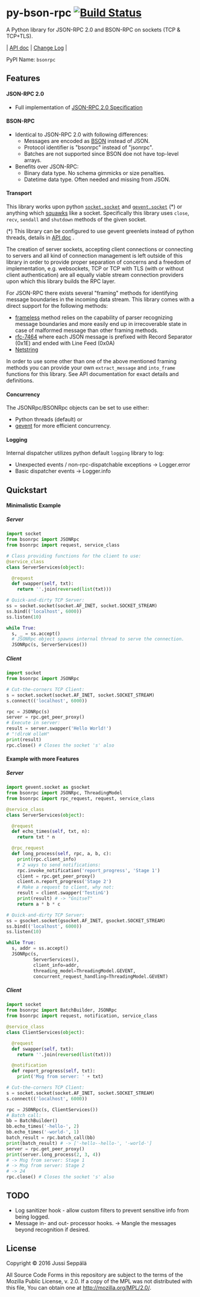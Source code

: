 # py-bson-rpc [![Build Status](https://travis-ci.org/seprich/py-bson-rpc.svg?branch=master)](https://travis-ci.org/seprich/py-bson-rpc)

A Python library for JSON-RPC 2.0 and BSON-RPC on sockets (TCP & TCP+TLS).

| [API doc](http://seprich.github.io/py-bson-rpc/index.html)
| [Change Log](https://github.com/seprich/py-bson-rpc/blob/CHANGELOG.md)
|

PyPI Name: `bsonrpc`


## Features

#### JSON-RPC 2.0

* Full implementation of
  [JSON-RPC 2.0 Specification](http://www.jsonrpc.org/specification)

#### BSON-RPC

* Identical to JSON-RPC 2.0 with following differences:
  * Messages are encoded as [BSON](http://bsonspec.org/spec.html) instead
    of JSON.
  * Protocol identifier is "bsonrpc" instead of "jsonrpc".
  * Batches are not supported since BSON doe not have top-level arrays.
* Benefits over JSON-RPC:
  * Binary data type. No schema gimmicks or size penalties.
  * Datetime data type. Often needed and missing from JSON.

#### Transport

This library works upon python
[`socket.socket`](https://docs.python.org/3.4/library/socket.html)
and [`gevent.socket`](http://www.gevent.org/gevent.socket.html) (\*)
or anything which
[squawks](https://en.wikipedia.org/wiki/Duck_typing) like a socket.
Specifically this library uses `close`, `recv`, `sendall` and `shutdown`
methods of the given socket.

(\*) This library can be configured to use gevent greenlets instead of python
     threads, details in
     [API doc](http://seprich.github.io/py-bson-rpc/index.html#about-threading-model)
     .

The creation of server sockets, accepting client connections or connecting to
servers and all kind of connection management is left outside of this library
in order to provide proper separation of concerns and a freedom of
implementation, e.g. websockets, TCP or TCP with TLS (with or without client
authentication) are all equally viable stream connection providers upon which
this library builds the RPC layer.

For JSON-RPC there exists several "framing" methods for identifying message
boundaries in the incoming data stream. This library comes with a direct support
for the following methods:
* [frameless](https://en.wikipedia.org/wiki/JSON_Streaming#Concatenated_JSON)
  method relies on the capability of parser recognizing message boundaries and
  more easily end up in irrecoverable state in case of malformed message than
  other framing methods.
* [rfc-7464](https://tools.ietf.org/html/rfc7464) where each JSON message is
  prefixed with Record Separator (0x1E) and ended with Line Feed (0x0A)
* [Netstring](http://cr.yp.to/proto/netstrings.txt)

In order to use some other than one of the above mentioned framing methods
you can provide your own `extract_message` and `into_frame` functions for this
library. See API documentation for exact details and definitions.

#### Concurrency

The JSONRpc/BSONRpc objects can be set to use either:
* Python threads (default) or
* [gevent](http://www.gevent.org/index.html) for
  more efficient concurrency.

#### Logging

Internal dispatcher utilizes python default `logging` library to log:
* Unexpected events / non-rpc-dispatchable exceptions -> Logger.error
* Basic dispatcher events -> Logger.info

## Quickstart

#### Minimalistic Example
##### Server
```python
import socket
from bsonrpc import JSONRpc
from bsonrpc import request, service_class

# Class providing functions for the client to use:
@service_class
class ServerServices(object):

  @request
  def swapper(self, txt):
    return ''.join(reversed(list(txt)))

# Quick-and-dirty TCP Server:
ss = socket.socket(socket.AF_INET, socket.SOCKET_STREAM)
ss.bind(('localhost', 6000))
ss.listen(10)

while True:
  s, _ = ss.accept()
  # JSONRpc object spawns internal thread to serve the connection.
  JSONRpc(s, ServerServices())
```

##### Client
```python
import socket
from bsonrpc import JSONRpc

# Cut-the-corners TCP Client:
s = socket.socket(socket.AF_INET, socket.SOCKET_STREAM)
s.connect(('localhost', 6000))

rpc = JSONRpc(s)
server = rpc.get_peer_proxy()
# Execute in server:
result = server.swapper('Hello World!')
# "!dlroW olleH"
print(result)
rpc.close() # Closes the socket 's' also
```

#### Example with more Features
##### Server
```python
import gevent.socket as gsocket
from bsonrpc import JSONRpc, ThreadingModel
from bsonrpc import rpc_request, request, service_class

@service_class
class ServerServices(object):

  @request
  def echo_times(self, txt, n):
    return txt * n

  @rpc_request
  def long_process(self, rpc, a, b, c):
    print(rpc.client_info)
    # 2 ways to send notifications:
    rpc.invoke_notification('report_progress', 'Stage 1')
    client = rpc.get_peer_proxy()
    client.n.report_progress('Stage 2')
    # Make a request to client, why not:
    result = client.swapper('TestinG')
    print(result) # -> "GnitseT"
    return a * b * c

# Quick-and-dirty TCP Server:
ss = gsocket.socket(gsocket.AF_INET, gsocket.SOCKET_STREAM)
ss.bind(('localhost', 6000))
ss.listen(10)

while True:
  s, addr = ss.accept()
  JSONRpc(s,
          ServerServices(),
          client_info=addr,
          threading_model=ThreadingModel.GEVENT,
          concurrent_request_handling=ThreadingModel.GEVENT)
```

##### Client
```python
import socket
from bsonrpc import BatchBuilder, JSONRpc
from bsonrpc import request, notification, service_class

@service_class
class ClientServices(object):

  @request
  def swapper(self, txt):
    return ''.join(reversed(list(txt)))

  @notification
  def report_progress(self, txt):
    print('Msg from server: ' + txt)

# Cut-the-corners TCP Client:
s = socket.socket(socket.AF_INET, socket.SOCKET_STREAM)
s.connect(('localhost', 6000))

rpc = JSONRpc(s, ClientServices())
# Batch call:
bb = BatchBuilder()
bb.echo_times('-hello-', 2)
bb.echo_times('-world-', 1)
batch_result = rpc.batch_call(bb)
print(batch_result) # -> ['-hello--hello-', '-world-']
server = rpc.get_peer_proxy()
print(server.long_process(2, 3, 4))
# -> Msg from server: Stage 1
# -> Msg from server: Stage 2
# -> 24
rpc.close() # Closes the socket 's' also
```

## TODO

* Log sanitizer hook - allow custom filters to prevent sensitive info from
  being logged.
* Message in- and out- processor hooks. -> Mangle the messages beyond
  recognition if desired.

## License

Copyright © 2016 Jussi Seppälä

All Source Code Forms in this repository are subject to the
terms of the Mozilla Public License, v.
2.0. If a copy of the MPL was not
distributed with this file, You can
obtain one at
http://mozilla.org/MPL/2.0/.
